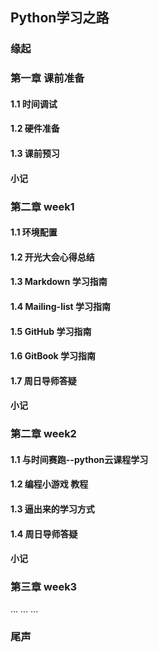 ## Python学习之路

### 缘起
### 第一章 课前准备
#### 1.1 时间调试
#### 1.2 硬件准备
#### 1.3 课前预习
####  小记

### 第二章 week1
#### 1.1 环境配置
#### 1.2 开光大会心得总结
#### 1.3 Markdown 学习指南
#### 1.4 Mailing-list 学习指南
#### 1.5 GitHub 学习指南
#### 1.6 GitBook 学习指南
#### 1.7 周日导师答疑
#### 小记

### 第二章 week2
#### 1.1 与时间赛跑--python云课程学习
#### 1.2 编程小游戏 教程
#### 1.3 逼出来的学习方式
#### 1.4 周日导师答疑
#### 小记

### 第三章 week3

...
...
...


### 尾声

 

